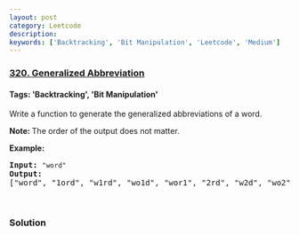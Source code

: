 ```yaml
---
layout: post
category: Leetcode
description: 
keywords: ['Backtracking', 'Bit Manipulation', 'Leetcode', 'Medium']
---
```

### [320. Generalized Abbreviation](https://leetcode.com/problems/generalized-abbreviation)

#### Tags: 'Backtracking', 'Bit Manipulation'

<div class="content__u3I1 question-content__JfgR"><div><p>Write a function to generate the generalized abbreviations of a word. </p>
<p><strong>Note: </strong>The order of the output does not matter.</p>
<p><b>Example:</b></p>
<pre><strong>Input:</strong> <code>"word"</code>
<strong>Output:</strong>
["word", "1ord", "w1rd", "wo1d", "wor1", "2rd", "w2d", "wo2", "1o1d", "1or1", "w1r1", "1o2", "2r1", "3d", "w3", "4"]
</pre>
<p> </p>
</div></div>

### Solution

